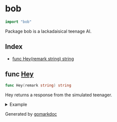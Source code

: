 <!-- Code generated by gomarkdoc. DO NOT EDIT -->

# bob

```go
import "bob"
```

Package bob is a lackadaisical teenage AI.

## Index

- [func Hey(remark string) string](<#func-hey>)


## func [Hey](<https://github.com/vpayno/exercism-workspace/blob/main/go/bob/bob.go#L10>)

```go
func Hey(remark string) string
```

Hey returns a response from the simulated teenager.

<details><summary>Example</summary>
<p>

```go
{
	fmt.Println(Hey("How are you?"))
	fmt.Println(Hey("YELLING!!!"))
	fmt.Println(Hey("YELLING?"))
	fmt.Println(Hey(" "))
	fmt.Println(Hey("Other"))

}
```

#### Output

```
Sure.
Whoa, chill out!
Calm down, I know what I'm doing!
Fine. Be that way!
Whatever.
```

</p>
</details>



Generated by [gomarkdoc](<https://github.com/princjef/gomarkdoc>)
